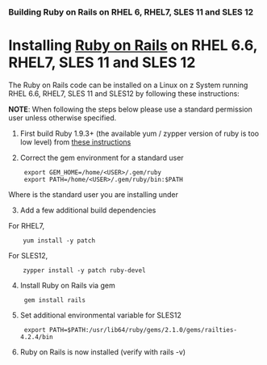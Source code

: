 ### Building Ruby on Rails on RHEL 6, RHEL7, SLES 11 and SLES 12

# Installing [Ruby on Rails](http://rubyonrails.org/) on RHEL 6.6, RHEL7, SLES 11 and SLES 12

The Ruby on Rails code can be installed on a Linux on z System running RHEL 6.6, RHEL7, SLES 11 and SLES12 by following these instructions:

**NOTE**: When following the steps below please use a standard
permission user unless otherwise specified.

1. First build Ruby 1.9.3+ (the available yum / zypper version of ruby is too low level) from [these instructions](https://github.com/linux-on-ibm-z/docs/wiki/Building-Ruby)

2. Correct the gem environment for a standard user

        export GEM_HOME=/home/<USER>/.gem/ruby
        export PATH=/home/<USER>/.gem/ruby/bin:$PATH
    
 Where  <USER>  is the standard user you are installing under

3. Add a few additional build dependencies
    
For RHEL7,

        yum install -y patch
    
For SLES12,

        zypper install -y patch ruby-devel

4. Install Ruby on Rails via gem

        gem install rails
    
5. Set additional environmental variable for SLES12

        export PATH=$PATH:/usr/lib64/ruby/gems/2.1.0/gems/railties-4.2.4/bin
    
6. Ruby on Rails is now installed (verify with rails -v)
